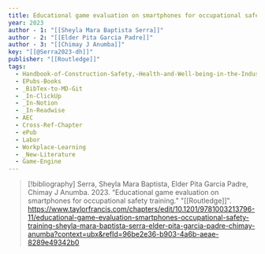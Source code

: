 ```yaml
---
title: Educational game evaluation on smartphones for occupational safety training
year: 2023
author - 1: "[[Sheyla Mara Baptista Serra]]"
author - 2: "[[Elder Pita Garcia Padre]]"
author - 3: "[[Chimay J Anumba]]"
key: "[[@Serra2023-dh]]"
publisher: "[[Routledge]]"
tags:
  - Handbook-of-Construction-Safety,-Health-and-Well-being-in-the-Industry-4-Era
  - EPubs-Books
  - _BibTex-to-MD-Git
  - _In-ClickUp
  - _In-Notion
  - _In-Readwise
  - AEC
  - Cross-Ref-Chapter
  - ePub
  - Labor
  - Workplace-Learning
  - _New-Literature
  - Game-Engine
---
```


> [!bibliography]
> Serra, Sheyla Mara Baptista, Elder Pita Garcia Padre, Chimay J Anumba. 2023. “Educational game evaluation on smartphones for occupational safety training.” "[[Routledge]]". https://www.taylorfrancis.com/chapters/edit/10.1201/9781003213796-11/educational-game-evaluation-smartphones-occupational-safety-training-sheyla-mara-baptista-serra-elder-pita-garcia-padre-chimay-anumba?context=ubx&refId=96be2e36-b903-4a6b-aeae-8289e49342b0